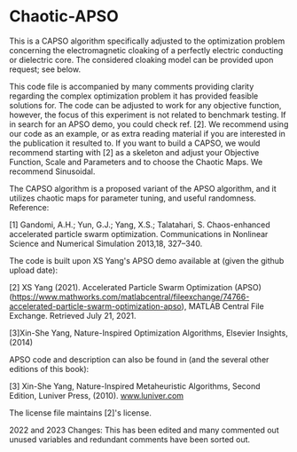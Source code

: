 # Chaotic-APSO
This is a CAPSO algorithm specifically adjusted to the optimization problem concerning the electromagnetic cloaking of a perfectly electric conducting or dielectric core. The considered cloaking model can be provided upon request; see below.

This code file is accompanied by many comments providing clarity regarding the complex optimization problem it has provided feasible solutions for. The code can be adjusted to work for any objective function, however, the focus of this experiment is not related to benchmark testing. If in search for an APSO demo, you could check ref. [2]. We recommend using our code as an example, or as extra reading material if you are interested in the publication it resulted to. If you want to build a CAPSO, we would recommend starting with [2] as a skeleton and adjust your Objective Function, Scale and Parameters and to choose the Chaotic Maps. We recommend Sinusoidal.

The CAPSO algorithm is a proposed variant of the APSO algorithm, and it utilizes chaotic maps for parameter tuning, and useful randomness. Reference:

[1] Gandomi, A.H.; Yun, G.J.; Yang, X.S.; Talatahari, S. Chaos-enhanced accelerated particle swarm optimization. Communications in Nonlinear Science and Numerical Simulation 2013,18, 327–340.

The code is built upon XS Yang's APSO demo available at (given the github upload date):

[2] XS Yang (2021). Accelerated Particle Swarm Optimization (APSO) (https://www.mathworks.com/matlabcentral/fileexchange/74766-accelerated-particle-swarm-optimization-apso), MATLAB Central File Exchange. Retrieved July 21, 2021.

[3]Xin-She Yang, Nature-Inspired Optimization Algorithms, Elsevier Insights, (2014)

APSO code and description can also be found in (and the several other editions of this book):

[3] Xin-She Yang, Nature-Inspired Metaheuristic Algorithms, Second Edition, Luniver Press, (2010). www.luniver.com

The license file maintains [2]'s license.

2022 and 2023 Changes: This has been edited and many commented out unused variables and redundant comments have been sorted out. 
